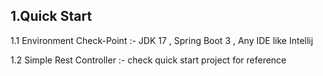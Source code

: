 ## 1.Quick Start

1.1 Environment Check-Point :-  JDK 17 , Spring Boot 3 , Any IDE like Intellij

1.2 Simple Rest Controller :-   check quick start project for reference
